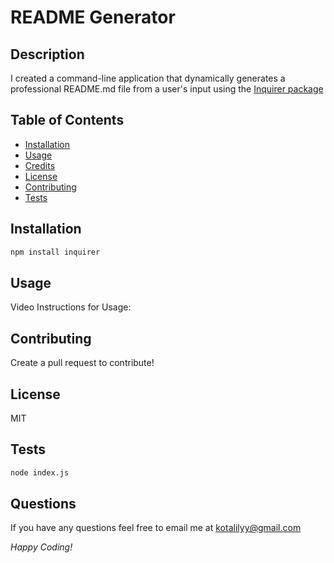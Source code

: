 # README Generator

## Description

I created a command-line application that dynamically generates a professional README.md file from a user's input using the [Inquirer package](https://www.npmjs.com/package/inquirer)

## Table of Contents

  - [Installation](#installation)
  - [Usage](#usage)
  - [Credits](#credits)
  - [License](#license)
  - [Contributing](#contributing)
  - [Tests](#tests)

## Installation

```bash
npm install inquirer
``` 

## Usage

Video Instructions for Usage: 

## Contributing 

Create a pull request to contribute!

## License

MIT

## Tests

```bash
node index.js
```

## Questions

If you have any questions feel free to email me at kotalilyy@gmail.com

_Happy Coding!_
